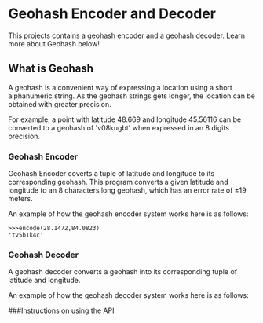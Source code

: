 # Geohash Encoder and Decoder 
This projects contains a geohash encoder and a geohash decoder. Learn more about Geohash below! 

## What is Geohash

A geohash is a convenient way of expressing a location using a short alphanumeric string. As the geohash strings gets longer, the location can be obtained with greater precision. 

For example, a point with latitude 48.669 and longitude 45.56116 can be converted to a geohash of 'v08kugbt' when expressed in an 8 digits precision. 

### Geohash Encoder

Geohash Encoder coverts a tuple of latitude and longitude to its corresponding geohash. This program converts a given latitude and longitude to an 8 characters long geohash, which has an error rate of ±19 meters. 

An example of how the geohash encoder system works here is as follows:

```console
>>>encode(28.1472,84.0823)
'tv5b1k4c'
```

### Geohash Decoder

A geohash decoder converts a geohash into its corresponding tuple of latitude and longitude. 

An example of how the geohash decoder system works here is as follows:

###Instructions on using the API 











